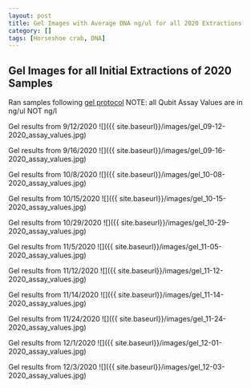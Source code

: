 ```yaml
---
layout: post
title: Gel Images with Average DNA ng/ul for all 2020 Extractions
category: []
tags: [Horseshoe crab, DNA]
---
```

## Gel Images for all Initial Extractions of 2020 Samples

Ran samples following [gel protocol](https://njameral.github.io/Ameral_Lab_Notebook/Horseshoe-Crab-Gel_Protocol/)
NOTE: all Qubit Assay Values are in ng/ul NOT ng/l

Gel results from 9/12/2020
![]({{ site.baseurl}}/images/gel_09-12-2020_assay_values.jpg)

Gel results from 9/16/2020
![]({{ site.baseurl}}/images/gel_09-16-2020_assay_values.jpg)

Gel results from 10/8/2020
![]({{ site.baseurl}}/images/gel_10-08-2020_assay_values.jpg)

Gel results from 10/15/2020
![]({{ site.baseurl}}/images/gel_10-15-2020_assay_values.jpg)

Gel results from 10/29/2020
![]({{ site.baseurl}}/images/gel_10-29-2020_assay_values.jpg)

Gel results from 11/5/2020
![]({{ site.baseurl}}/images/gel_11-05-2020_assay_values.jpg)

Gel results from 11/12/2020
![]({{ site.baseurl}}/images/gel_11-12-2020_assay_values.jpg)

Gel results from 11/14/2020
![]({{ site.baseurl}}/images/gel_11-14-2020_assay_values.jpg)

Gel results from 11/24/2020
![]({{ site.baseurl}}/images/gel_11-24-2020_assay_values.jpg)

Gel results from 12/1/2020
![]({{ site.baseurl}}/images/gel_12-01-2020_assay_values.jpg)

Gel results from 12/3/2020
![]({{ site.baseurl}}/images/gel_12-03-2020_assay_values.jpg)
